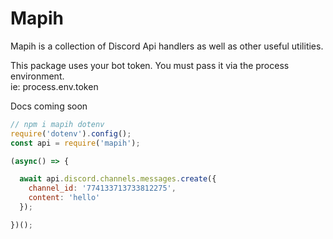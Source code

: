 # Mapih

Mapih is a collection of Discord Api handlers as well as other useful utilities.

This package uses your bot token. You must pass it via the process environment.  
ie: process.env.token  

Docs coming soon

```js
// npm i mapih dotenv
require('dotenv').config();
const api = require('mapih');

(async() => {

  await api.discord.channels.messages.create({
    channel_id: '774133713733812275',
    content: 'hello'
  });

})();
```
